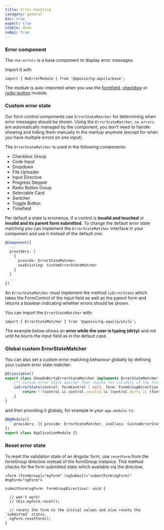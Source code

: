 ```yaml
---
title: Error handling
category: general
b2c: true
expert: true
stable: done
noApi: true
---
```


### Error component

The `<nx-error>` is a base component to display error messages.

Import it with

<p class="docs-api-module-import">
  <code style="white-space: normal">
    <span class="docs-api-module-import__import-span">import</span>
    { NxErrorModule }
    <span class="docs-api-module-import__from-span">from</span>
    <span class="docs-api-module-import__path-span">'@aposin/ng-aquila/base'</span>;
  </code>
</p>

The module is auto-imported when you use the [formfield](./documentation/formfield), [checkbox](./documentation/checkbox) or [radio-button](./documentation/radio-button) module.

<!-- example(error) -->

### Custom error state

Our form control components use `ErrorStateMatcher` for determining when error messages should be shown. Using the `ErrorStateMatcher`, `nx-errors` are automatically managed by the component, you don't need to handle showing and hiding them manually in the markup anymore (except for when you have multiple errors on one input).

The `ErrorStateMatcher` is used in the following components:

-   Checkbox Group
-   Code Input
-   Dropdown
-   File Uploader
-   Input Directive
-   Progress Stepper
-   Radio Button Group
-   Selectable Card
-   Switcher
-   Toggle Button
-   Timefield

Per default a state is erroneous, if a control is **invalid and touched** or **invalid and its parent form submitted**. To change the default error state matching you can implement the `ErrorStateMatcher` interface in your component and use it instead of the default one:

```ts
@Component({
  ...
  providers: [
    {
      provide: ErrorStateMatcher,
      useExisting: CustomErrorStateMatcher
    }
  ]
  ...
})
```

An `ErrorStateMatcher` must implement the method `isErrorState` which takes the FormControl of the input field as well as the parent form and returns a boolean indicating whether errors should be shown.

You can import the `ErrorStateMatcher` with:

<p class="docs-api-module-import">
  <code style="white-space: normal">
    <span class="docs-api-module-import__import-span">import</span>
    { ErrorStateMatcher }
    <span class="docs-api-module-import__from-span">from</span>
    <span class="docs-api-module-import__path-span">'@aposin/ng-aquila/utils'</span>;
  </code>
</p>

The example below shows an **error while the user is typing (dirty)** and not until he blurrs the input field as in the default case.

<!-- example(error-custom-matcher-formfield) -->

### Global custom ErrorStateMatcher

You can also set a custom error matching behaviour globally by defining your custom error state matcher:

```ts
@Injectable()
export class ShowOnDirtyErrorStateMatcher implements ErrorStateMatcher {
    /** Custom error state matcher that checks for validity of the formfield. */
    isErrorState(control: FormControl | null, form: FormGroupDirective | NgForm | null): boolean {
        return !!(control && control.invalid && (control.dirty || (form && form.submitted)));
    }
}
```

and then providing it globaly, for example in your `app.module.ts`:

```ts
@NgModule({
    providers: [{ provide: ErrorStateMatcher, useClass: CustomErrorStateMatcher }],
})
export class ApplicationModule {}
```

### Reset error state
To reset the validation state of an Angular form, use `resetForm` from the formGroup directive instead of the formGroup instance. This method checks for the form submitted state which available via the directive.

```
<form [formGroup]="myForm" (ngSubmit)="submitForm(ngForm)" #ngForm="ngForm">
```

```
submitForm(ngForm: FormGroupDirective): void {

  // won't work!
  // this.myForm.reset();

  // resets the form to the initial values and also resets the `submitted` status.
  ngForm.resetForm();
}
```
<!-- example(error-reset) -->

